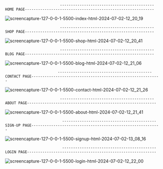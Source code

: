                              -------------------------------------------HOME PAGE-----------------------------------------------------------
                             
![screencapture-127-0-0-1-5500-index-html-2024-07-02-12_20_19](https://github.com/Irshad-shaikh-19/Ecommerce/assets/131243886/9b4d2498-1f49-4c64-8650-10f9271988bb)

         


                             -------------------------------------------SHOP PAGE-----------------------------------------------------------   
                             
![screencapture-127-0-0-1-5500-shop-html-2024-07-02-12_20_41](https://github.com/Irshad-shaikh-19/Ecommerce/assets/131243886/2bb3f0ff-c23a-4d18-8681-6277c71e6ae1)




                             -------------------------------------------BLOG PAGE-----------------------------------------------------------
                             
![screencapture-127-0-0-1-5500-blog-html-2024-07-02-12_21_06](https://github.com/Irshad-shaikh-19/Ecommerce/assets/131243886/304b6dd8-f34a-40a7-8b9b-fbd855ef10ee)





                            -------------------------------------------CONTACT PAGE-----------------------------------------------------------
                            
![screencapture-127-0-0-1-5500-contact-html-2024-07-02-12_21_26](https://github.com/Irshad-shaikh-19/Ecommerce/assets/131243886/bda7f7a1-370b-43aa-830c-40353b457e9b)






                             -------------------------------------------ABOUT PAGE-----------------------------------------------------------

![screencapture-127-0-0-1-5500-about-html-2024-07-02-12_21_41](https://github.com/Irshad-shaikh-19/Ecommerce/assets/131243886/fdd04f93-9860-4aa3-bfca-b3b5734809a4)







                              -------------------------------------------SIGN-UP PAGE-----------------------------------------------------------
                              
![screencapture-127-0-0-1-5500-signup-html-2024-07-02-13_08_16](https://github.com/Irshad-shaikh-19/Ecommerce/assets/131243886/f966e8fb-e1d7-428a-b577-a6386fc92224)









                              -------------------------------------------LOGIN PAGE-----------------------------------------------------------

![screencapture-127-0-0-1-5500-login-html-2024-07-02-12_22_00](https://github.com/Irshad-shaikh-19/Ecommerce/assets/131243886/b01aeac1-3fd8-4203-8765-f3e5e89bee78)

